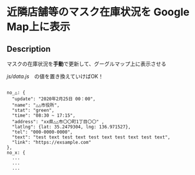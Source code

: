 # 近隣店舗等のマスク在庫状況を Google Map上に表示  

## Description  
マスクの在庫状況を**手動**で更新して、グーグルマップ上に表示させる  

_js/data.js_　の値を置き換えていけばOK！
```

no_△: {
  "update": "2020年2月25日 00：00",
  "name": "△△市役所",
  "stat": "green",
  "time": "08:30 ~ 17:15",
  "address": "xx県△△市〇〇町1丁目〇〇" ,
  "latlng": {lat: 35.2479304, lng: 136.971527},
  "tel": "000-0000-0000",
  "text": "test text test text test text test text test text",
  "link": "https://exsample.com"
},
no_x: {
  ...
  ...
  ...
```
